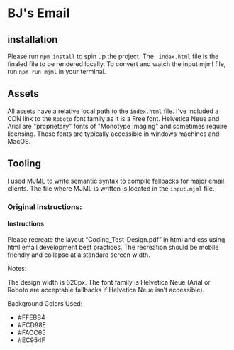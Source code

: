# BJ's Email

## installation
Please run ```npm install``` to spin up the project. The ``` index.html``` file is the finaled file to be rendered locally.
To convert and watch the input mjml file, run ```npm run mjml``` in your terminal.

## Assets
All assets have a relative local path to the ```index.html``` file.
I've included a CDN link to the ```Roboto``` font family as it is a Free font. Helvetica Neue and Arial are "proprietary" fonts of "Monotype Imaging" and sometimes require licensing. These fonts are typically accessible in windows machines and MacOS.

## Tooling
I used [MJML](https://mjml.io/) to write semantic syntax to compile fallbacks for major email clients. The file where MJML is written is located in the ```input.mjml``` file.


### Original instructions:
#### Instructions

Please recreate the layout “Coding_Test-Design.pdf” in html and css using html email development best practices.
The recreation should be mobile friendly and collapse at a standard screen width.

Notes:

The design width is 620px.
The font family is Helvetica Neue (Arial or Roboto are acceptable fallbacks if Helvetica Neue isn’t accessible).

Background Colors Used:
- #FFEBB4
- #FCD98E
- #FACC65
- #EC954F